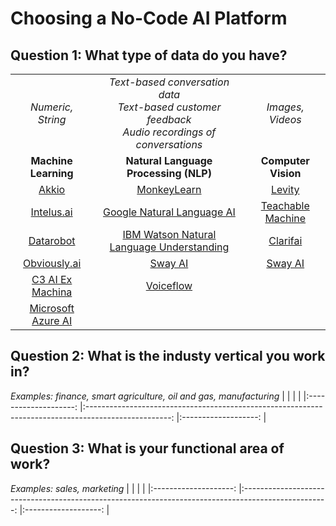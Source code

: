 # Choosing a No-Code AI Platform

## **Question 1:** What type of data do you have?

|                      	|                                                                                                     	|                     	|
|:--------------------:	|:---------------------------------------------------------------------------------------------------:	|:-------------------:	|
|   _Numeric, String_  	| _Text-based conversation data<br>Text-based customer feedback<br>Audio recordings of conversations_ 	|   _Images, Videos_  	|
| **Machine Learning** 	|                                **Natural Language Processing  (NLP)**                               	| **Computer Vision** 	|
| [Akkio](https://www.akkio.com/)                	| [MonkeyLearn](https://monkeylearn.com/)                                                                                         	| [Levity](https://levity.ai/)              	|
| [Intelus.ai](https://intelus.ai/)           	| [Google Natural Language AI](https://cloud.google.com/natural-language)                                                            	| [Teachable Machine](https://teachablemachine.withgoogle.com/)   	|
| [Datarobot](https://www.datarobot.com/)            	| [IBM Watson Natural Language Understanding](https://www.ibm.com/cloud/watson-natural-language-understanding)                                                                                      	| [Clarifai](https://www.clarifai.com/)            	|
| [Obviously.ai](https://www.obviously.ai/)         	| [Sway AI](https://sway-ai.com/)                                                                                             	| [Sway AI](https://sway-ai.com/)             	|
| [C3 AI Ex Machina](https://c3.ai/products/c3-ai-ex-machina/)        	| [Voiceflow](https://www.voiceflow.com/)                                                                                           	|                     	|
| [Microsoft Azure AI](https://azure.microsoft.com/en-us/solutions/ai/#overview)   	|                                                                                                     	|                     	|

## **Question 2:** What is the industy vertical you work in?
  _Examples: finance, smart agriculture, oil and gas, manufacturing_
|                      	|                                                                                                     	|                     	|
|:--------------------:	|:---------------------------------------------------------------------------------------------------:	|:-------------------:	|
## **Question 3:** What is your functional area of work?
   _Examples: sales, marketing_
|                      	|                                                                                                     	|                     	|
|:--------------------:	|:---------------------------------------------------------------------------------------------------:	|:-------------------:	|
